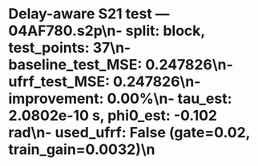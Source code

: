 # Delay-aware S21 test — 04AF780.s2p\n- split: block, test_points: 37\n- baseline_test_MSE: 0.247826\n- ufrf_test_MSE: 0.247826\n- improvement: 0.00%\n- tau_est: 2.0802e-10 s, phi0_est: -0.102 rad\n- used_ufrf: False (gate=0.02, train_gain=0.0032)\n
